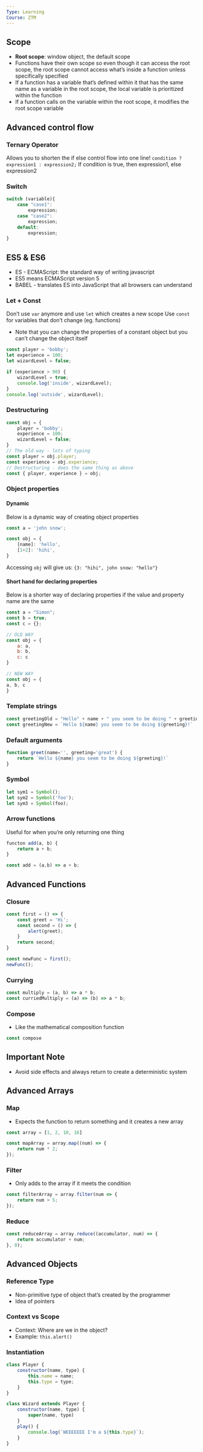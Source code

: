 ```yaml
---
Type: Learning
Course: ZTM
---
```

## Scope 
- **Root scope**: window object, the default scope
- Functions have their own scope so even though it can access the root scope, the root scope cannot access what’s inside a function unless specifically specified
- If a function has a variable that’s defined within it that has the same name as a variable in the root scope, the local variable is prioritized within the function
- If a function calls on the variable within the root scope, it modifies the root scope variable
## Advanced control flow 
### Ternary Operator 
Allows you to shorten the if else control flow into one line! 
`condition ? expression1 : expression2;`
If condition is true, then expression1, else expression2 
### Switch 
```js
switch (variable){
	case "case1": 
		expression;
	case "case2": 
		expression;
	default: 
		expression;
}
```
## ES5 & ES6 
- ES - ECMAScript: the standard way of writing javascript
- ES5 means ECMAScript version 5 
- BABEL - translates ES into JavaScript that all browsers can understand 
### Let + Const 
Don’t use `var` anymore and use `let` which creates a new scope 
Use `const` for variables that don’t change (eg. functions) 
- Note that you can change the properties of a constant object but you can’t change the object itself
```js 
const player = 'bobby';
let experience = 100;
let wizardLevel = false;

if (experience > 90) {
	wizardLevel = true; 
	console.log('inside', wizardLevel);
}
console.log('outside', wizardLevel);
```
### Destructuring
```js 
const obj = {
	player = 'bobby';
	experience = 100;
	wizardLevel = false; 
}
// The old way - lots of typing
const player = obj.player;
const experience = obj.experience; 
// Destructuring - does the same thing as above
const { player, experience } = obj;
```
### Object properties
#### Dynamic 
Below is a dynamic way of creating object properties 
```js 
const a = 'john snow';

const obj = {
	[name]: 'hello',
	[1+2]: 'hihi',
}
```
Accessing `obj` will give us: `{3: "hihi", john snow: "hello"}`
#### Short hand for declaring properties 
Below is a shorter way of declaring properties if the value and property name are the same
```js 
const a = "Simon";
const b = true;
const c = {};

// OLD WAY 
const obj = {
	a: a, 
	b: b,
	c: c
}

// NEW WAY
const obj = {
a, b, c
}
```
### Template strings 
```js 
const greetingOld = "Hello" + name + " you seem to be doing " + greeting + "!";
const greetingNew = `Hello ${name} you seem to be doing ${greeting}!`
```
### Default arguments 
```js
function greet(name='', greeting='great') {
	return `Hello ${name} you seem to be doing ${greeting}!`
}
```
### Symbol 
```js 
let sym1 = Symbol();
let sym2 = Symbol('foo');
let sym3 = Symbol(foo);
```
### Arrow functions 
Useful for when you’re only returning one thing
```js 
functon add(a, b) {
	return a + b;
}

const add = (a,b) => a + b;
```
## Advanced Functions 
### Closure
```js 
const first = () => {
	const greet = 'Hi';
	const second = () => {
		alert(greet); 
	}
	return second;
}

const newFunc = first();
newFunc();
```
### Currying 
```js
const multiply = (a, b) => a * b;
const curriedMultiply = (a) => (b) => a * b; 
```
### Compose
- Like the mathematical composition function
```js
const compose 
```
## Important Note 
- Avoid side effects and always return to create a deterministic system
## Advanced Arrays 
### Map 
- Expects the function to return something and it creates a new array 
```js
const array = [1, 2, 10, 16]

const mapArray = array.map((num) => {
	return num * 2;
});
```
### Filter 
- Only adds to the array if it meets the condition
```js
const filterArray = array.filter(num => {
	return num > 5;
});
```
### Reduce 
```js
const reduceArray = array.reduce((accumulator, num) => {
	return accumulator + num;
}, 0); 
```
## Advanced Objects 
### Reference Type 
- Non-primitive type of object that’s created by the programmer 
- Idea of pointers 
### Context vs Scope 
- Context: Where are we in the object? 
- Example: `this.alert()`
### Instantiation 
```js
class Player {
	constructor(name, type) {
		this.name = name;
		this.type = type;
	}
} 

class Wizard extends Player {
	constructor(name, type) {
		super(name, type)
	}
	play() {
		console.log(`WEEEEEEE I'm a ${this.type}`);
	}
}
```
